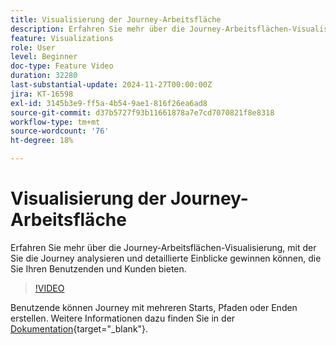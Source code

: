 ```yaml
---
title: Visualisierung der Journey-Arbeitsfläche
description: Erfahren Sie mehr über die Journey-Arbeitsflächen-Visualisierung, mit der Sie die Journey analysieren und detaillierte Einblicke gewinnen können, die Sie Ihren Benutzenden und Kunden bieten.
feature: Visualizations
role: User
level: Beginner
doc-type: Feature Video
duration: 32280
last-substantial-update: 2024-11-27T00:00:00Z
jira: KT-16598
exl-id: 3145b3e9-ff5a-4b54-9ae1-816f26ea6ad8
source-git-commit: d37b5727f93b11661878a7e7cd7070821f8e8318
workflow-type: tm+mt
source-wordcount: '76'
ht-degree: 18%

---
```


# Visualisierung der Journey-Arbeitsfläche

Erfahren Sie mehr über die Journey-Arbeitsflächen-Visualisierung, mit der Sie die Journey analysieren und detaillierte Einblicke gewinnen können, die Sie Ihren Benutzenden und Kunden bieten.

>[!VIDEO](https://video.tv.adobe.com/v/3440635/?learn=on&captions=ger)

Benutzende können Journey mit mehreren Starts, Pfaden oder Enden erstellen. Weitere Informationen dazu finden Sie in der [Dokumentation](https://experienceleague.adobe.com/de/docs/analytics-platform/using/cja-workspace/visualizations/journey-canvas/journey-canvas){target="_blank"}.
